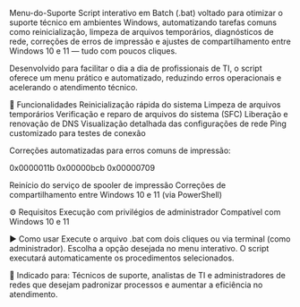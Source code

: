 Menu-do-Suporte
Script interativo em Batch (.bat) voltado para otimizar o suporte técnico em ambientes Windows, automatizando tarefas comuns como reinicialização, limpeza de arquivos temporários, diagnósticos de rede, correções de erros de impressão e ajustes de compartilhamento entre Windows 10 e 11 — tudo com poucos cliques.

Desenvolvido para facilitar o dia a dia de profissionais de TI, o script oferece um menu prático e automatizado, reduzindo erros operacionais e acelerando o atendimento técnico.

🔧 Funcionalidades
Reinicialização rápida do sistema
Limpeza de arquivos temporários
Verificação e reparo de arquivos do sistema (SFC)
Liberação e renovação de DNS
Visualização detalhada das configurações de rede
Ping customizado para testes de conexão

Correções automatizadas para erros comuns de impressão:

0x0000011b
0x00000bcb
0x00000709

Reinício do serviço de spooler de impressão
Correções de compartilhamento entre Windows 10 e 11 (via PowerShell)

⚙️ Requisitos
Execução com privilégios de administrador
Compatível com Windows 10 e 11

▶️ Como usar
Execute o arquivo .bat com dois cliques ou via terminal (como administrador).
Escolha a opção desejada no menu interativo.
O script executará automaticamente os procedimentos selecionados.

📌 Indicado para: Técnicos de suporte, analistas de TI e administradores de redes que desejam padronizar processos e aumentar a eficiência no atendimento.
